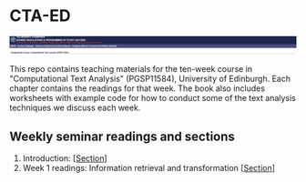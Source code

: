 # CTA-ED

![Course banner](CTA_banner.png)

This repo contains teaching materials for the ten-week course in "Computational Text Analysis" (PGSP11584), University of Edinburgh. Each chapter contains the readings for that week. The book also includes worksheets with example code for how to conduct some of the text analysis techniques we discuss each week. 

## Weekly seminar readings and sections

1. Introduction: \[[Section](https:/raw.githack.com/cjbarrie/CTA-ED/main/CTA-ED/_book/introduction.html)\]
2. Week 1 readings: Information retrieval and transformation \[[Section](https:/raw.githack.com/cjbarrie/CTA-ED/main/CTA-ED/_book/week-1.html)\]